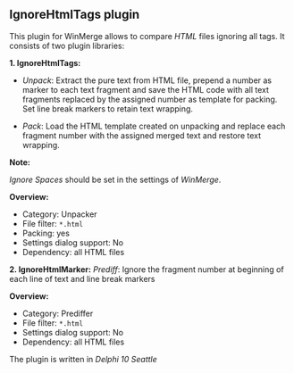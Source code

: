 ## IgnoreHtmlTags plugin

This plugin for WinMerge allows to compare *HTML* files ignoring all tags.
It consists of two plugin libraries:

**1. IgnoreHtmlTags:**

- *Unpack*: Extract the pure text from HTML file, prepend a number as marker
     to each text fragment and save the HTML code with all text fragments
     replaced by the assigned number as template for packing. Set line break
     markers to retain text wrapping.
     
- *Pack*: Load the HTML template created on unpacking and replace each fragment
     number with the assigned merged text and restore text wrapping.
     
**Note:**

*Ignore Spaces* should be set in the settings of *WinMerge*.

**Overview:**

- Category: Unpacker
- File filter: `*.html`
- Packing: yes
- Settings dialog support: No
- Dependency: all HTML files

**2. IgnoreHtmlMarker:**
   *Prediff*: Ignore the fragment number at beginning of each line of text and
     line break markers

**Overview:**
- Category: Prediffer
- File filter: `*.html`
- Settings dialog support: No
- Dependency: all HTML files

The plugin is written in *Delphi 10 Seattle*

 
